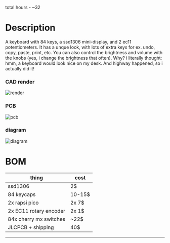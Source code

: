 total hours - ~32

# Description
A keyboard with 84 keys, a ssd1306 mini-display, and 2 ec11 potentiometers. It has a unque look, with lots of extra keys for ex. undo, copy, paste, print, etc. You can also control the brightness and volume with the knobs (yes, i change the brightness that often).
Why? i literally thought: hmm, a keyboard would look nice on my desk. And highway happened, so i actually did it! 

### CAD render
![render](https://hc-cdn.hel1.your-objectstorage.com/s/v3/d0eab22775c84caf115bfd71459afeed4cdb2cf6_image.png)
### PCB
![pcb](https://hc-cdn.hel1.your-objectstorage.com/s/v3/3c2d560d73fbcfa300aea3b5a6197051bd6ed226_image.png)
### diagram
![diagram](https://hc-cdn.hel1.your-objectstorage.com/s/v3/7625c8abc3ae897c2e5a68bde3e9c7f6704b5ae4_image.png)


# BOM
| thing                  | cost    |
| ---------------------- | ------- |
| ssd1306                | 2$      |
| 84 keycaps             | 10-15$  |
| 2x rapsi pico          | 2x 7$   |
| 2x EC11 rotary encoder | 2x 1$   |
| 84x cherry mx switches | ~22$    |
| JLCPCB + shipping      | 40$     |
------------------------------------
